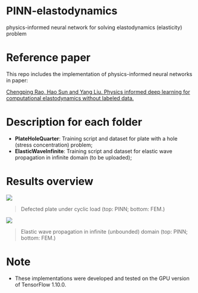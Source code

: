 # PINN-elastodynamics
physics-informed neural network for solving elastodynamics (elasticity) problem

# Reference paper
This repo includes the implementation of physics-informed neural networks in paper: 

[Chengping Rao, Hao Sun and Yang Liu. Physics informed deep learning for computational elastodynamics without labeled data.](https://arxiv.org/abs/2006.08472)

# Description for each folder
- **PlateHoleQuarter**: Training script and dataset for plate with a hole (stress concentration) problem;
- **ElasticWaveInfinite**: Training script and dataset for elastic wave propagation in infinite domain (to be uploaded);


# Results overview

![](https://github.com/Raocp/PINN-elastodynamics/blob/master/PlateHoleQuarter/results/GIF_stress.gif)

> Defected plate under cyclic load (top: PINN; bottom: FEM.)

![](https://github.com/Raocp/PINN-elastodynamics/blob/master/PlateHoleQuarter/results/GIF_stress.gif)

> Elastic wave propagation in infinite (unbounded) domain (top: PINN; bottom: FEM.)


# Note
- These implementations were developed and tested on the GPU version of TensorFlow 1.10.0. 

